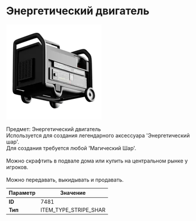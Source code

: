 # Энергетический двигатель

![Item Image](../img/7481.webp?raw=true)

Предмет: Энергетический двигатель<br>Используется для создания легендарного аксессуара 'Энергетический шар'.<br>Для создания требуется любой 'Магический Шар'.<br><br>Можно скрафтить в подвале дома или купить на центральном рынке у игроков.<br><br>Можно передавать, выкидывать и продавать.


| Параметр | Значение |
|----------|----------|
| **ID** | 7481 |
| **Тип** | ITEM_TYPE_STRIPE_SHAR |

